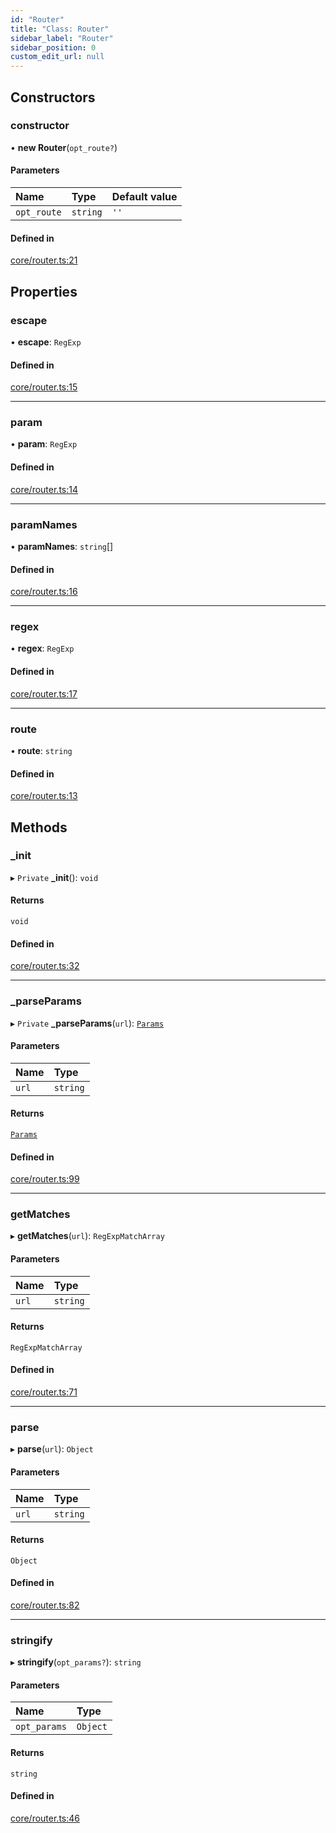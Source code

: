 ```yaml
---
id: "Router"
title: "Class: Router"
sidebar_label: "Router"
sidebar_position: 0
custom_edit_url: null
---
```


## Constructors

### constructor

• **new Router**(`opt_route?`)

#### Parameters

| Name | Type | Default value |
| :------ | :------ | :------ |
| `opt_route` | `string` | `''` |

#### Defined in

[core/router.ts:21](https://github.com/siposdani87/sui-js/blob/b0b5d62/src/core/router.ts#L21)

## Properties

### escape

• **escape**: `RegExp`

#### Defined in

[core/router.ts:15](https://github.com/siposdani87/sui-js/blob/b0b5d62/src/core/router.ts#L15)

___

### param

• **param**: `RegExp`

#### Defined in

[core/router.ts:14](https://github.com/siposdani87/sui-js/blob/b0b5d62/src/core/router.ts#L14)

___

### paramNames

• **paramNames**: `string`[]

#### Defined in

[core/router.ts:16](https://github.com/siposdani87/sui-js/blob/b0b5d62/src/core/router.ts#L16)

___

### regex

• **regex**: `RegExp`

#### Defined in

[core/router.ts:17](https://github.com/siposdani87/sui-js/blob/b0b5d62/src/core/router.ts#L17)

___

### route

• **route**: `string`

#### Defined in

[core/router.ts:13](https://github.com/siposdani87/sui-js/blob/b0b5d62/src/core/router.ts#L13)

## Methods

### \_init

▸ `Private` **_init**(): `void`

#### Returns

`void`

#### Defined in

[core/router.ts:32](https://github.com/siposdani87/sui-js/blob/b0b5d62/src/core/router.ts#L32)

___

### \_parseParams

▸ `Private` **_parseParams**(`url`): [`Params`](../modules.md#params)

#### Parameters

| Name | Type |
| :------ | :------ |
| `url` | `string` |

#### Returns

[`Params`](../modules.md#params)

#### Defined in

[core/router.ts:99](https://github.com/siposdani87/sui-js/blob/b0b5d62/src/core/router.ts#L99)

___

### getMatches

▸ **getMatches**(`url`): `RegExpMatchArray`

#### Parameters

| Name | Type |
| :------ | :------ |
| `url` | `string` |

#### Returns

`RegExpMatchArray`

#### Defined in

[core/router.ts:71](https://github.com/siposdani87/sui-js/blob/b0b5d62/src/core/router.ts#L71)

___

### parse

▸ **parse**(`url`): `Object`

#### Parameters

| Name | Type |
| :------ | :------ |
| `url` | `string` |

#### Returns

`Object`

#### Defined in

[core/router.ts:82](https://github.com/siposdani87/sui-js/blob/b0b5d62/src/core/router.ts#L82)

___

### stringify

▸ **stringify**(`opt_params?`): `string`

#### Parameters

| Name | Type |
| :------ | :------ |
| `opt_params` | `Object` |

#### Returns

`string`

#### Defined in

[core/router.ts:46](https://github.com/siposdani87/sui-js/blob/b0b5d62/src/core/router.ts#L46)
